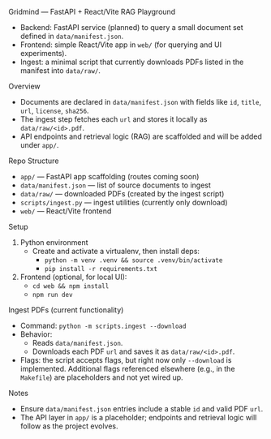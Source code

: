 Gridmind — FastAPI + React/Vite RAG Playground

- Backend: FastAPI service (planned) to query a small document set defined in `data/manifest.json`.
- Frontend: simple React/Vite app in `web/` (for querying and UI experiments).
- Ingest: a minimal script that currently downloads PDFs listed in the manifest into `data/raw/`.

Overview
- Documents are declared in `data/manifest.json` with fields like `id`, `title`, `url`, `license`, `sha256`.
- The ingest step fetches each `url` and stores it locally as `data/raw/<id>.pdf`.
- API endpoints and retrieval logic (RAG) are scaffolded and will be added under `app/`.

Repo Structure
- `app/` — FastAPI app scaffolding (routes coming soon)
- `data/manifest.json` — list of source documents to ingest
- `data/raw/` — downloaded PDFs (created by the ingest script)
- `scripts/ingest.py` — ingest utilities (currently only download)
- `web/` — React/Vite frontend

Setup
1) Python environment
   - Create and activate a virtualenv, then install deps:
     - `python -m venv .venv && source .venv/bin/activate`
     - `pip install -r requirements.txt`
2) Frontend (optional, for local UI):
   - `cd web && npm install`
   - `npm run dev`

Ingest PDFs (current functionality)
- Command: `python -m scripts.ingest --download`
- Behavior:
  - Reads `data/manifest.json`.
  - Downloads each PDF `url` and saves it as `data/raw/<id>.pdf`.
- Flags: the script accepts flags, but right now only `--download` is implemented. Additional flags referenced elsewhere (e.g., in the `Makefile`) are placeholders and not yet wired up.

Notes
- Ensure `data/manifest.json` entries include a stable `id` and valid PDF `url`.
- The API layer in `app/` is a placeholder; endpoints and retrieval logic will follow as the project evolves.
